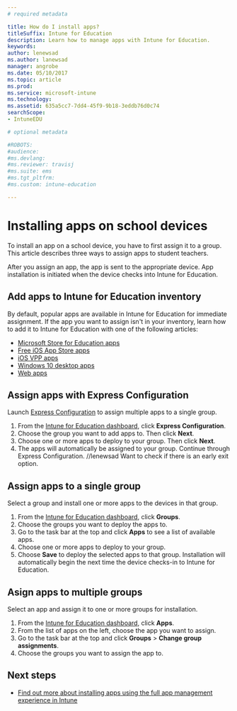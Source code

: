 ```yaml
---
# required metadata

title: How do I install apps?
titleSuffix: Intune for Education
description: Learn how to manage apps with Intune for Education.
keywords:
author: lenewsad
ms.author: lanewsad
manager: angrobe
ms.date: 05/10/2017
ms.topic: article
ms.prod:
ms.service: microsoft-intune
ms.technology:
ms.assetid: 635a5cc7-7dd4-45f9-9b18-3eddb76d0c74
searchScope:
- IntuneEDU

# optional metadata

#ROBOTS:
#audience:
#ms.devlang:
#ms.reviewer: travisj
#ms.suite: ems
#ms.tgt_pltfrm:
#ms.custom: intune-education

---
```


# Installing apps on school devices

To install an app on a school device, you have to first assign it to a group. This article describes three ways to assign apps to student teachers.  

After you assign an app, the app is sent to the appropriate device. App installation is initiated when the device checks into Intune for Education. 

## Add apps to Intune for Education inventory
By default, popular apps are available in Intune for Education for immediate assignment. If the app you want to assign isn't in your inventory, learn how to add it to Intune for Education with one of the following articles:
* [Microsoft Store for Education apps](acquire-store-apps.md)
* [Free iOS App Store apps](add-apps-ios.md)
* [iOS VPP apps](add-vpp-apps-ios.md)
* [Windows 10 desktop apps](add-desktop-apps-edu.md)
* [Web apps](add-web-apps-edu.md)  

## Assign apps with Express Configuration
Launch [Express Configuration](Express-configuration-intune-edu.md) to assign multiple apps to a single group. 

1. From the [Intune for Education dashboard](https://intuneeducation.portal.azure.com), click **Express Configuration**.  
2. Choose the group you want to add apps to. Then click **Next**.
3. Choose one or more apps to deploy to your group. Then click **Next**. 
4. The apps will automatically be assigned to your group. Continue through Express Configuration. //lenewsad Want to check if there is an early exit option.

##  Assign apps to a single group
Select a group and install one or more apps to the devices in that group.

1. From the [Intune for Education dashboard](https://intuneeducation.portal.azure.com), click **Groups**.
2. Choose the groups you want to deploy the apps to.
3. Go to the task bar at the top and click **Apps** to see a list of available apps.  
4. Choose one or more apps to deploy to your group. 
5. Choose **Save** to deploy the selected apps to that group. Installation will automatically begin the next time the device checks-in to Intune for Education.  

## Asign apps to multiple groups
Select an app and assign it to one or more groups for installation.

1. From the [Intune for Education dashboard](https://intuneeducation.portal.azure.com), click **Apps**.
2. From the list of apps on the left, choose the app you want to assign.
3. Go to the task bar at the top and click **Groups** > **Change group assignments**. 
4. Choose the groups you want to assign the app to.

## Next steps

- [Find out more about installing apps using the full app management experience in Intune](https://docs.microsoft.com/intune/deploy-use/deploy-apps)
